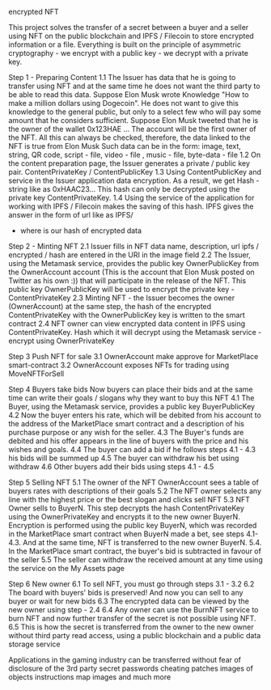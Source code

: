 encrypted NFT

This project solves the transfer of a secret between a buyer and a seller using NFT on the public blockchain and IPFS / Filecoin to store encrypted information or a file. Everything is built on the principle of asymmetric cryptography - we encrypt with a public key - we decrypt with a private key.
 
 Step 1 - Preparing Content
 1.1 The Issuer has data that he is going to transfer using NFT and at the same time he does not want the third party to be able to read this data. Suppose Elon Musk wrote Knowledge "How to make a million dollars using Dogecoin". He does not want to give this knowledge to the general public, but only to a select few who will pay some amount that he considers sufficient.
 Suppose Elon Musk tweeted that he is the owner of the wallet
 0x123HAE ... The account will be the first owner of the NFT. All this can always be checked, therefore, the data linked to the NFT is true from Elon Musk
 Such data can be in the form:
 image,
    text, string,
    QR code,
    script - file,
    video - file ,
    music - file,
    byte-data - file
1.2 On the content preparation page, the Issuer generates a private / public key pair. ContentPrivateKey / ContentPublicKey
1.3 Using ContentPublicKey and service in the Issuer application data encryption. As a result, we get Hash - string like as 0xHAAC23...
This hash can only be decrypted using the private key ContentPrivateKey.
1.4 Using the service of the application for working with IPFS / Filecoin makes the saving of this hash. IPFS gives the answer in the form of url like as IPFS/
 - where is our hash of encrypted data

Step 2 - Minting NFT
 2.1 Issuer fills in NFT data
 name, description, url ipfs / encrypted / hash are entered in the URI in the image field
 2.2 The Issuer, using the Metamask service, provides the public key OwnerPublicKey from the OwnerAccount account (This is the account that Elon Musk posted on Twitter as his own :)) that will participate in the release of the NFT. This public key OwnerPublicKey will be used to encrypt the private key - ContentPrivateKey
 2.3 Minting NFT - the Issuer becomes the owner (OwnerAccount)
 at the same step, the hash of the encrypted ContentPrivateKey with the OwnerPublicKey key is written to the smart contract
 2.4 NFT owner can view encrypted data content in IPFS
 using ContentPrivateKey. Hash which it will decrypt using the Metamask service - encrypt using OwnerPrivateKey

 Step 3 Push NFT for sale
 3.1 OwnerAccount make approve for MarketPlace smart-contract
 3.2 OwnerAccount exposes NFTs for trading using MoveNFTForSell

 Step 4 Buyers take bids
 Now buyers can place their bids and at the same time can write their goals / slogans why they want to buy this NFT
 4.1 The Buyer, using the Metamask service, provides a public key BuyerPublicKey
 4.2 Now the buyer enters his rate, which will be debited from his account to the address of the MarketPlace smart contract and a description of his purchase purpose or any wish for the seller.
 4.3 The Buyer's funds are debited and his offer appears in the line of buyers with the price and his wishes and goals.
 4.4 The buyer can add a bid if he follows steps 4.1 - 4.3 his bids will be summed up
 4.5 The buyer can withdraw his bet using withdraw
 4.6 Other buyers add their bids using steps 4.1 - 4.5

 Step 5 Selling NFT
 5.1 The owner of the NFT OwnerAccount sees a table of buyers rates with descriptions of their goals
 5.2 The NFT owner selects any line with the highest price or the best slogan and clicks sell NFT
 5.3 NFT Owner sells to BuyerN. This step decrypts the hash ContentPrivateKey using the OwnerPrivateKey and encrypts it to the new owner BuyerN. Encryption is performed using the public key BuyerN, which was recorded in the MarketPlace smart contract when BuyerN made a bet, see steps 4.1-4.3. And at the same time, NFT is transferred to the new owner BuyerN.
 5.4. In the MarketPlace smart contract, the buyer's bid is subtracted in favour of the seller
 5.5 The seller can withdraw the received amount at any time using the service on the My Assets page

 Step 6 New owner
 6.1 To sell NFT, you must go through steps 3.1 - 3.2
 6.2 The board with buyers' bids is preserved! And now you can sell to any buyer or wait for new bids
 6.3 The encrypted data can be viewed by the new owner using step - 2.4
 6.4 Any owner can use the BurnNFT service to burn NFT and now further transfer of the secret is not possible using NFT.
 6.5 This is how the secret is transferred from the owner to the new owner without third party read access, using a public blockchain and a public data storage service


 Applications in the gaming industry
 can be transferred without fear of disclosure of the 3rd party
  secret passwords
  cheating patches
  images of objects
  instructions
  map images
  and much more
